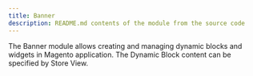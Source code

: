 ```yaml
---
title: Banner
description: README.md contents of the module from the source code
---
```


The Banner module allows creating and managing dynamic blocks and widgets in Magento application. 
The Dynamic Block content can be specified by Store View.